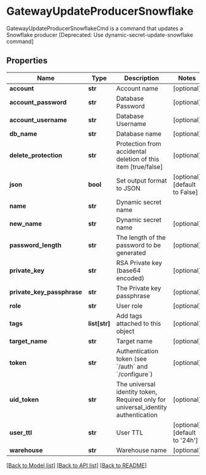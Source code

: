 # GatewayUpdateProducerSnowflake

GatewayUpdateProducerSnowflakeCmd is a command that updates a Snowflake producer [Deprecated: Use dynamic-secret-update-snowflake command]
## Properties
Name | Type | Description | Notes
------------ | ------------- | ------------- | -------------
**account** | **str** | Account name | [optional] 
**account_password** | **str** | Database Password | [optional] 
**account_username** | **str** | Database Username | [optional] 
**db_name** | **str** | Database name | [optional] 
**delete_protection** | **str** | Protection from accidental deletion of this item [true/false] | [optional] 
**json** | **bool** | Set output format to JSON | [optional] [default to False]
**name** | **str** | Dynamic secret name | 
**new_name** | **str** | Dynamic secret name | [optional] 
**password_length** | **str** | The length of the password to be generated | [optional] 
**private_key** | **str** | RSA Private key (base64 encoded) | [optional] 
**private_key_passphrase** | **str** | The Private key passphrase | [optional] 
**role** | **str** | User role | [optional] 
**tags** | **list[str]** | Add tags attached to this object | [optional] 
**target_name** | **str** | Target name | [optional] 
**token** | **str** | Authentication token (see &#x60;/auth&#x60; and &#x60;/configure&#x60;) | [optional] 
**uid_token** | **str** | The universal identity token, Required only for universal_identity authentication | [optional] 
**user_ttl** | **str** | User TTL | [optional] [default to '24h']
**warehouse** | **str** | Warehouse name | [optional] 

[[Back to Model list]](../README.md#documentation-for-models) [[Back to API list]](../README.md#documentation-for-api-endpoints) [[Back to README]](../README.md)


